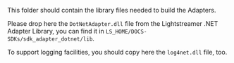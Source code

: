 This folder should contain the library files needed to build the Adapters.

Please drop here the `DotNetAdapter.dll` file from the Lightstreamer .NET Adapter Library, you can find it in `LS_HOME/DOCS-SDKs/sdk_adapter_dotnet/lib`.

To support logging facilities, you should copy here the `log4net.dll` file, too.
